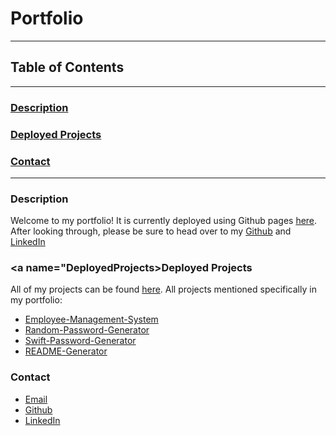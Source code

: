 # Portfolio 
---
## Table of Contents
---
### [Description](#Description)

### [Deployed Projects](#DeployedProjects)

### [Contact](#Contact)
---
### <a name="Description"></a>Description
Welcome to my portfolio! It is currently deployed using Github pages [here](https://jamespericles.github.io/). After looking through, please be sure to head over to my [Github](https://github.com/jamespericles) and [LinkedIn](https://www.linkedin.com/in/james-pericles-ii-38a859156/)
### <a name="DeployedProjects></a>Deployed Projects
All of my projects can be found [here](https://github.com/jamespericles?tab=repositories).
All projects mentioned specifically in my portfolio:
*   [Employee-Management-System](https://github.com/jamespericles/Employee-Management-System)
*   [Random-Password-Generator](https://github.com/jamespericles/Random-Password-Generator)
*   [Swift-Password-Generator](https://github.com/jamespericles/Swift-Password-Generator)
*   [README-Generator](https://github.com/jamespericles/README-Generator)
### <a name="Contact"></a>Contact
*   [Email](jamesspericles@gmail.com)
*   [Github](https://github.com/jamespericles)
*   [LinkedIn](https://www.linkedin.com/in/james-pericles-ii-38a859156/)
